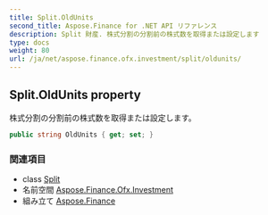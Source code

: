 ```yaml
---
title: Split.OldUnits
second_title: Aspose.Finance for .NET API リファレンス
description: Split 財産. 株式分割の分割前の株式数を取得または設定します
type: docs
weight: 80
url: /ja/net/aspose.finance.ofx.investment/split/oldunits/
---
```

## Split.OldUnits property

株式分割の分割前の株式数を取得または設定します。

```csharp
public string OldUnits { get; set; }
```

### 関連項目

* class [Split](../)
* 名前空間 [Aspose.Finance.Ofx.Investment](../../split/)
* 組み立て [Aspose.Finance](../../../)


